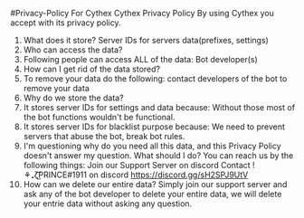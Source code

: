 #Privacy-Policy For Cythex
Cythex Privacy Policy
By using Cythex you accept with its privacy policy.
1. What does it store?
Server IDs for servers data(prefixes, settings)
2. Who can access the data?
1. Following people can access ALL of the data:
Bot developer(s)
3. How can I get rid of the data stored?
1. To remove your data do the following:
contact developers of the bot to remove your data
4. Why do we store the data?
1. It stores server IDs for settings and data because:
Without those most of the bot functions wouldn't be functional.
2. It stores server IDs for blacklist purpose because:
We need to prevent servers that abuse the bot, break bot rules.
5. I'm questioning why do you need all this data, and this Privacy Policy doesn't answer my question. What should I do?
You can reach us by the following things:
Join our Support Server on discord
Contact !          ⚘₊ζ͜͡PRINCE#1911  on discord https://discord.gg/sH2SPJ9UtV
6. How can we delete our entire data?
Simply join our support server and ask any of the bot developer to delete your entire data, we will delete your entrie data without asking any question.

